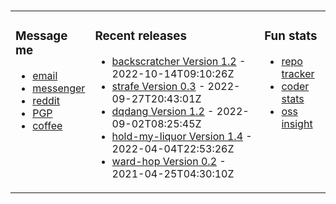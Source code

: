 ###

<!-- ![Build README](https://github.com/dqdang/dqdang/workflows/Build%20README/badge.svg) -->

<table><tr><td valign="top" width="25%">

### Message me
* [email](mailto:dqdang17@gmail.com)
* [messenger](https://www.m.me/dqdang1)
* [reddit](https://www.reddit.com/user/outsidefarmland)
* [PGP](https://raw.githubusercontent.com/dqdang/dqdang.github.io/master/derek-dang.asc)
* [coffee](https://www.buymeacoffee.com/dqdang)

</td><td valign="top" width="54%">

### Recent releases
<!-- recent_releases starts -->
* [backscratcher Version 1.2](https://github.com/dqdang/backscratcher/releases/tag/v1.2) - 2022-10-14T09:10:26Z
* [strafe Version 0.3](https://github.com/dqdang/strafe/releases/tag/v0.3) - 2022-09-27T20:43:01Z
* [dqdang Version 1.2](https://github.com/dqdang/dqdang/releases/tag/v1.2) - 2022-09-02T08:25:45Z
* [hold-my-liquor Version 1.4](https://github.com/dqdang/hold-my-liquor/releases/tag/v1.4) - 2022-04-04T22:53:26Z
* [ward-hop Version 0.2](https://github.com/dqdang/ward-hop/releases/tag/v0.2) - 2021-04-25T04:30:10Z
<!-- recent_releases ends -->

</td><td valign="top" width="21%">

### Fun stats
* [repo tracker](https://repo-tracker.com/r/gh/dqdang/dqdang)
* [coder stats](https://coderstats.net/github/#dqdang)
* [oss insight](https://ossinsight.io/analyze/dqdang)
</td></tr></table>
